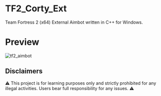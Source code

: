 # TF2_Corty_Ext
Team Fortress 2 (x64) External Aimbot written in C++ for Windows.

# Preview
![tf2_aimbot](https://github.com/kalvin-eliazord/TF2_Corty_Ext/assets/61147281/26c8a5b4-3a16-4574-982e-fb1db6bae3af)

## Disclaimers
⚠️ This project is for learning purposes only and strictly prohibited for any illegal activities. Users bear full responsibility for any issues. ⚠️